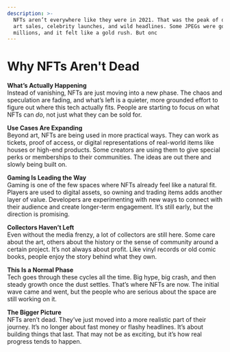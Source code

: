 ```yaml
---
description: >-
  NFTs aren’t everywhere like they were in 2021. That was the peak of digital
  art sales, celebrity launches, and wild headlines. Some JPEGs were going for
  millions, and it felt like a gold rush. But onc
---
```


# Why NFTs Aren't Dead

**What’s Actually Happening**\
Instead of vanishing, NFTs are just moving into a new phase. The chaos and speculation are fading, and what’s left is a quieter, more grounded effort to figure out where this tech actually fits. People are starting to focus on what NFTs can _do_, not just what they can be sold for.

**Use Cases Are Expanding**\
Beyond art, NFTs are being used in more practical ways. They can work as tickets, proof of access, or digital representations of real-world items like houses or high-end products. Some creators are using them to give special perks or memberships to their communities. The ideas are out there and slowly being built on.

**Gaming Is Leading the Way**\
Gaming is one of the few spaces where NFTs already feel like a natural fit. Players are used to digital assets, so owning and trading items adds another layer of value. Developers are experimenting with new ways to connect with their audience and create longer-term engagement. It’s still early, but the direction is promising.

**Collectors Haven’t Left**\
Even without the media frenzy, a lot of collectors are still here. Some care about the art, others about the history or the sense of community around a certain project. It’s not always about profit. Like vinyl records or old comic books, people enjoy the story behind what they own.

**This Is a Normal Phase**\
Tech goes through these cycles all the time. Big hype, big crash, and then steady growth once the dust settles. That’s where NFTs are now. The initial wave came and went, but the people who are serious about the space are still working on it.

**The Bigger Picture**\
NFTs aren’t dead. They’ve just moved into a more realistic part of their journey. It’s no longer about fast money or flashy headlines. It’s about building things that last. That may not be as exciting, but it’s how real progress tends to happen.

